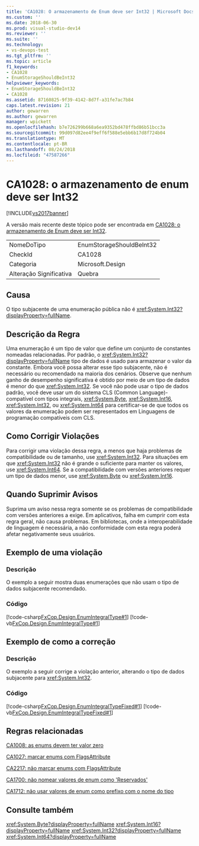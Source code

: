 ```yaml
---
title: 'CA1028: O armazenamento de Enum deve ser Int32 | Microsoft Docs'
ms.custom: ''
ms.date: 2018-06-30
ms.prod: visual-studio-dev14
ms.reviewer: ''
ms.suite: ''
ms.technology:
- vs-devops-test
ms.tgt_pltfrm: ''
ms.topic: article
f1_keywords:
- CA1028
- EnumStorageShouldBeInt32
helpviewer_keywords:
- EnumStorageShouldBeInt32
- CA1028
ms.assetid: 87160825-9f39-4142-8d7f-a31fe7ac7b84
caps.latest.revision: 21
author: gewarren
ms.author: gewarren
manager: wpickett
ms.openlocfilehash: b7e726299b668a6ea9352bd478ffbd86b51bcc3a
ms.sourcegitcommit: 99d097d82ee4f9eff6f588e5ebb6b17d8f724b04
ms.translationtype: MT
ms.contentlocale: pt-BR
ms.lasthandoff: 08/24/2018
ms.locfileid: "47587266"
---
```

# <a name="ca1028-enum-storage-should-be-int32"></a>CA1028: o armazenamento de enum deve ser Int32
[!INCLUDE[vs2017banner](../includes/vs2017banner.md)]

A versão mais recente deste tópico pode ser encontrada em [CA1028: o armazenamento de Enum deve ser Int32](https://docs.microsoft.com/visualstudio/code-quality/ca1028-enum-storage-should-be-int32).

|||
|-|-|
|NomeDoTipo|EnumStorageShouldBeInt32|
|CheckId|CA1028|
|Categoria|Microsoft.Design|
|Alteração Significativa|Quebra|

## <a name="cause"></a>Causa
 O tipo subjacente de uma enumeração pública não é <xref:System.Int32?displayProperty=fullName>.

## <a name="rule-description"></a>Descrição da Regra
 Uma enumeração é um tipo de valor que define um conjunto de constantes nomeadas relacionadas. Por padrão, o <xref:System.Int32?displayProperty=fullName> tipo de dados é usado para armazenar o valor da constante. Embora você possa alterar esse tipo subjacente, não é necessário ou recomendado na maioria dos cenários. Observe que nenhum ganho de desempenho significativa é obtido por meio de um tipo de dados é menor do que <xref:System.Int32>. Se você não pode usar o tipo de dados padrão, você deve usar um do sistema CLS (Common Language)-compatível com tipos integrais, <xref:System.Byte>, <xref:System.Int16>, <xref:System.Int32>, ou <xref:System.Int64> para certificar-se de que todos os valores da enumeração podem ser representados em Linguagens de programação compatíveis com CLS.

## <a name="how-to-fix-violations"></a>Como Corrigir Violações
 Para corrigir uma violação dessa regra, a menos que haja problemas de compatibilidade ou de tamanho, use <xref:System.Int32>. Para situações em que <xref:System.Int32> não é grande o suficiente para manter os valores, use <xref:System.Int64>. Se a compatibilidade com versões anteriores requer um tipo de dados menor, use <xref:System.Byte> ou <xref:System.Int16>.

## <a name="when-to-suppress-warnings"></a>Quando Suprimir Avisos
 Suprima um aviso nessa regra somente se os problemas de compatibilidade com versões anteriores a exige. Em aplicativos, falha em cumprir com esta regra geral, não causa problemas. Em bibliotecas, onde a interoperabilidade de linguagem é necessária, a não conformidade com esta regra poderá afetar negativamente seus usuários.

## <a name="example-of-a-violation"></a>Exemplo de uma violação

### <a name="description"></a>Descrição
 O exemplo a seguir mostra duas enumerações que não usam o tipo de dados subjacente recomendado.

### <a name="code"></a>Código
 [!code-csharp[FxCop.Design.EnumIntegralType#1](../snippets/csharp/VS_Snippets_CodeAnalysis/FxCop.Design.EnumIntegralType/cs/FxCop.Design.EnumIntegralType.cs#1)]
 [!code-vb[FxCop.Design.EnumIntegralType#1](../snippets/visualbasic/VS_Snippets_CodeAnalysis/FxCop.Design.EnumIntegralType/vb/FxCop.Design.EnumIntegralType.vb#1)]

## <a name="example-of-how-to-fix"></a>Exemplo de como a correção

### <a name="description"></a>Descrição
 O exemplo a seguir corrige a violação anterior, alterando o tipo de dados subjacente para <xref:System.Int32>.

### <a name="code"></a>Código
 [!code-csharp[FxCop.Design.EnumIntegralTypeFixed#1](../snippets/csharp/VS_Snippets_CodeAnalysis/FxCop.Design.EnumIntegralTypeFixed/cs/FxCop.Design.EnumIntegralTypeFixed.cs#1)]
 [!code-vb[FxCop.Design.EnumIntegralTypeFixed#1](../snippets/visualbasic/VS_Snippets_CodeAnalysis/FxCop.Design.EnumIntegralTypeFixed/vb/FxCop.Design.EnumIntegralTypeFixed.vb#1)]

## <a name="related-rules"></a>Regras relacionadas
 [CA1008: as enums devem ter valor zero](../code-quality/ca1008-enums-should-have-zero-value.md)

 [CA1027: marcar enums com FlagsAttribute](../code-quality/ca1027-mark-enums-with-flagsattribute.md)

 [CA2217: não marcar enums com FlagsAttribute](../code-quality/ca2217-do-not-mark-enums-with-flagsattribute.md)

 [CA1700: não nomear valores de enum como 'Reservados'](../code-quality/ca1700-do-not-name-enum-values-reserved.md)

 [CA1712: não usar valores de enum como prefixo com o nome do tipo](../code-quality/ca1712-do-not-prefix-enum-values-with-type-name.md)

## <a name="see-also"></a>Consulte também
 <xref:System.Byte?displayProperty=fullName> <xref:System.Int16?displayProperty=fullName>
 <xref:System.Int32?displayProperty=fullName>
 <xref:System.Int64?displayProperty=fullName>



